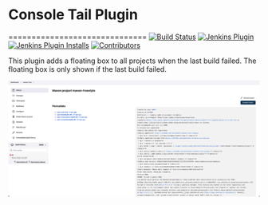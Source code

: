 # Console Tail Plugin
==============================
[![Build Status](https://ci.jenkins.io/buildStatus/icon?job=Plugins/console-tail-plugin/master)](https://ci.jenkins.io/job/plugins/job/console-tail-plugin/)
[![Jenkins Plugin](https://img.shields.io/jenkins/plugin/v/console-tail.svg)](https://plugins.jenkins.io/console-tail/)
[![Jenkins Plugin Installs](https://img.shields.io/jenkins/plugin/i/console-tail.svg?color=blue)](https://plugins.jenkins.io/console-tail/)
[![Contributors](https://img.shields.io/github/contributors/jenkinsci/console-tail-plugin.svg)](https://github.com/jenkinsci/console-tail-plugin/graphs/contributors)

This plugin adds a floating box to all projects when the last build failed. The floating box is only
shown if the last build failed.

![](images/readme.png)
